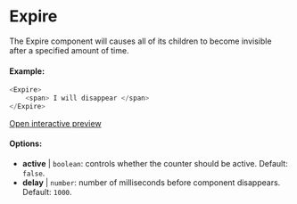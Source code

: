 # Expire

The Expire component will causes all of its children to become invisible after a specified amount of time.

#### Example:

``` js
<Expire>
    <span> I will disappear </span>
</Expire>
```

[Open interactive preview](https://isle.heinz.cmu.edu/components/expire/)

#### Options:

* __active__ | `boolean`: controls whether the counter should be active. Default: `false`.
* __delay__ | `number`: number of milliseconds before component disappears. Default: `1000`.
